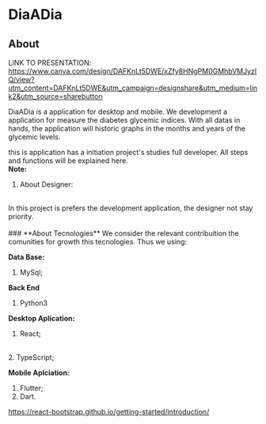 # **DiaADia**
## About
LINK TO PRESENTATION: https://www.canva.com/design/DAFKnLt5DWE/xZfy8HNgPM0GMhbVMJyzIQ/view?utm_content=DAFKnLt5DWE&utm_campaign=designshare&utm_medium=link2&utm_source=sharebutton
<p> DiaADia is a application for desktop and mobile. We development a application for measure the diabetes glycemic indices. With all datas in hands, the application will historic graphs in the months and years of the glycemic levels. 

this is application has a initiation  project's studies full developer. All steps and functions will be explained here.
<br>
**Note:**
<br>
1. About Designer:
<br>
In this project is prefers the development application, the designer not stay priority.
<br>
<br>
### **About Tecnologies**
We consider the relevant contribuition the comunities for growth this tecnologies. Thus we using:

**Data Base:**
  1. MySql;

**Back End**
1. Python3

**Desktop Aplication:**
1. React;
<br>
2. TypeScript;

**Mobile Aplciation:**
1. Flutter;
2. Dart.

https://react-bootstrap.github.io/getting-started/introduction/
